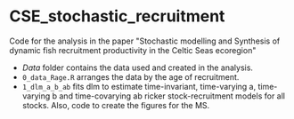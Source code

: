 # CSE_stochastic_recruitment
Code for the analysis in the paper  "Stochastic modelling and Synthesis of dynamic fish recruitment productivity in the Celtic Seas ecoregion"
 * *Data* folder contains the data used and created in the analysis.
 * `0_data_Rage.R` arranges the data by the age of recruitment.
 * `1_dlm_a_b_ab` fits dlm to estimate time-invariant, time-varying a, time-varying b and time-covarying ab ricker stock-recruitment models for all stocks. Also, code to create the figures for the MS.
